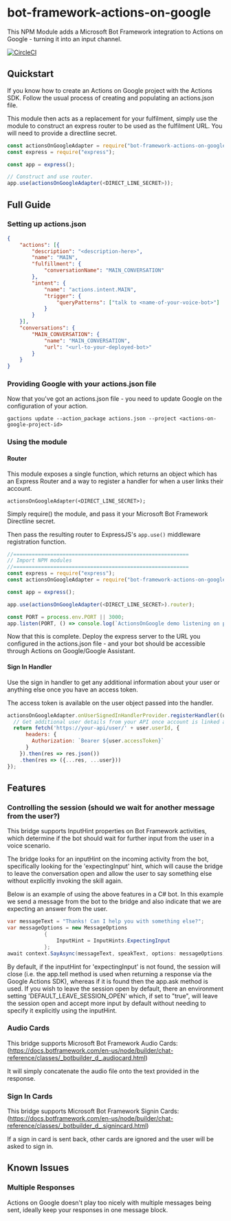 # bot-framework-actions-on-google


This NPM Module adds a Microsoft Bot Framework integration to Actions on Google - turning it into an input channel.

[![CircleCI](https://circleci.com/gh/Capgemini-AIE/bot-framework-actions-on-google.svg?style=svg&circle-token=9cc914f06f298c6d0bed0886b943f177b89ad883)](https://circleci.com/gh/Capgemini-AIE/bot-framework-actions-on-google)

## Quickstart

If you know how to create an Actions on Google project with the Actions SDK. Follow the usual process of creating and populating an actions.json file.

This module then acts as a replacement for your fulfilment, simply use the module to construct an express router to be used as the fulfilment URL. You will need to provide a directline secret.

```javascript
const actionsOnGoogleAdapter = require("bot-framework-actions-on-google");
const express = require("express");

const app = express();

// Construct and use router.
app.use(actionsOnGoogleAdapter(<DIRECT_LINE_SECRET>));
```

## Full Guide

### Setting up actions.json
```json
{
	"actions": [{
		"description": "<description-here>",
		"name": "MAIN",
		"fulfillment": {
			"conversationName": "MAIN_CONVERSATION"
		},
		"intent": {
			"name": "actions.intent.MAIN",
			"trigger": {
				"queryPatterns": ["talk to <name-of-your-voice-bot>"]
			}
		}
	}],
	"conversations": {
		"MAIN_CONVERSATION": {
			"name": "MAIN_CONVERSATION",
			"url": "<url-to-your-deployed-bot>"
		}
	}
}
```

### Providing Google with your actions.json file

Now that you've got an actions.json file - you need to update Google on the configuration of your action.

`gactions update --action_package actions.json --project <actions-on-google-project-id>`

### Using the module

#### Router

This module exposes a single function, which returns an object which has an Express Router and a way to register a handler for when a user links their account.

`actionsOnGoogleAdapter(<DIRECT_LINE_SECRET>);`

Simply require() the module, and pass it your Microsoft Bot Framework Directline secret. 

Then pass the resulting router to ExpressJS's `app.use()` middleware registration function.

```javascript
//=========================================================
// Import NPM modules
//=========================================================
const express = require("express");
const actionsOnGoogleAdapter = require("bot-framework-actions-on-google");

const app = express();

app.use(actionsOnGoogleAdapter(<DIRECT_LINE_SECRET>).router);

const PORT = process.env.PORT || 3000;
app.listen(PORT, () => console.log(`ActionsOnGoogle demo listening on port ${PORT}!`));
```

Now that this is complete. Deploy the express server to the URL you configured in the actions.json file - and your bot should be accessible through Actions on Google/Google Assistant.

#### Sign In Handler

Use the sign in handler to get any additional information about your user or anything else once you have an access token.

The access token is available on the user object passed into the handler.

```javascript
actionsOnGoogleAdapter.onUserSignedInHandlerProvider.registerHandler((user) => {
  // Get additional user details from your API once account is linked and access token is available
  return fetch('https://your-api/user/' + user.userId, {
      headers: {
        Authorization: `Bearer ${user.accessToken}`
      }
    }).then(res => res.json())
    .then(res => ({...res, ...user}))
});
```

## Features

### Controlling the session (should we wait for another message from the user?)

This bridge supports InputHint properties on Bot Framework activities, which determine if the bot should wait for further input from the user in a voice scenario. 

The bridge looks for an inputHint on the incoming activity from the bot, specifically looking for the 'expectingInput' hint, which will cause the bridge to leave the conversation open and allow the user to say something else without explicitly invoking the skill again.

Below is an example of using the above features in a C# bot. In this example we send a message from the bot to the bridge and also indicate that we are expecting an answer from the user.

```cs
var messageText = "Thanks! Can I help you with something else?";
var messageOptions = new MessageOptions
            {
                InputHint = InputHints.ExpectingInput
            };
await context.SayAsync(messageText, speakText, options: messageOptions);
```

By default, if the inputHint for 'expectingInput' is not found, the session will close (i.e. the app.tell method is used when returning a response via the Google Actions SDK), whereas if it is found then the app.ask method is used. If you wish to leave the session open by default, there an environment setting 'DEFAULT_LEAVE_SESSION_OPEN' which, if set to "true", will leave the session open and accept more input by default without needing to specify it explicitly using the inputHint.

### Audio Cards

This bridge supports Microsoft Bot Framework Audio Cards:
(https://docs.botframework.com/en-us/node/builder/chat-reference/classes/_botbuilder_d_.audiocard.html)

It will simply concatenate the audio file onto the text provided in the response.


### Sign In Cards

This bridge supports Microsoft Bot Framework Signin Cards:
(https://docs.botframework.com/en-us/node/builder/chat-reference/classes/_botbuilder_d_.signincard.html)

If a sign in card is sent back, other cards are ignored and the user will be asked to sign in.

## Known Issues

### Multiple Responses
 
Actions on Google doesn't play too nicely with multiple messages being sent, ideally keep your responses in one message block.
